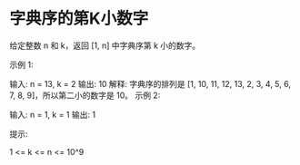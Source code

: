 # 字典序的第K小数字

给定整数 n 和 k，返回  [1, n] 中字典序第 k 小的数字。

示例 1:

输入: n = 13, k = 2
输出: 10
解释: 字典序的排列是 [1, 10, 11, 12, 13, 2, 3, 4, 5, 6, 7, 8, 9]，所以第二小的数字是 10。
示例 2:

输入: n = 1, k = 1
输出: 1

提示:

1 <= k <= n <= 10^9
